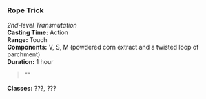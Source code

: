 ### Rope Trick  
*2nd-level Transmutation*  
**Casting Time:** Action  
**Range:** Touch  
**Components:** V, S, M (powdered corn extract and a twisted loop of parchment)  
**Duration:** 1 hour  

> *""*

**Classes:** ???, ???